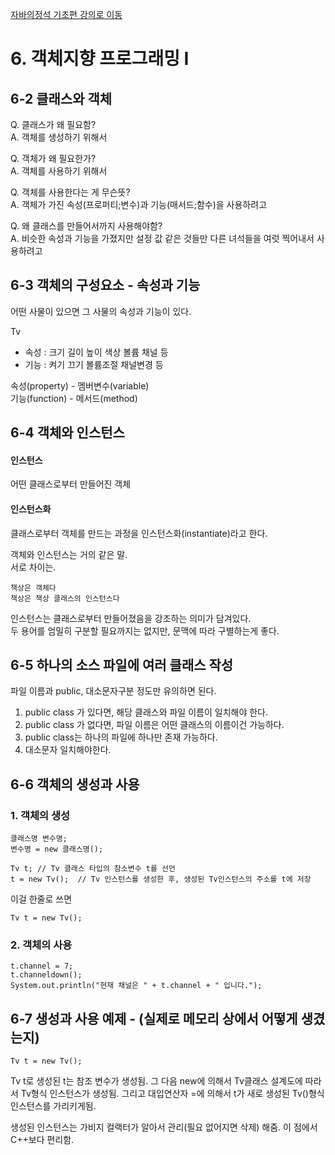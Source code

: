 [자바의정석 기초편 강의로 이동](https://www.youtube.com/playlist?list=PLW2UjW795-f6xWA2_MUhEVgPauhGl3xIp)  

# 6. 객체지향 프로그래밍 I

## 6-2 클래스와 객체
Q. 클래스가 왜 필요함?    
A. 객체를 생성하기 위해서  
  
Q. 객체가 왜 필요한가?  
A. 객체를 사용하기 위해서    
  
Q. 객체를 사용한다는 게 무슨뜻?  
A. 객체가 가진 속성(프로퍼티;변수)과 기능(매서드;함수)을 사용하려고  

Q. 왜 클래스를 만들어서까지 사용해야함?  
A. 비슷한 속성과 기능을 가졌지만 설정 값 같은 것들만 다른 녀석들을 여럿 찍어내서 사용하려고  

## 6-3 객체의 구성요소 - 속성과 기능
어떤 사물이 있으면 그 사물의 속성과 기능이 있다.  

Tv  
- 속성 : 크기 길이 높이 색상 볼륨 채널 등
- 기능 : 켜기 끄기 볼륨조절 채널변경 등 

속성(property) - 멤버변수(variable)  
기능(function) - 메서드(method)   
  
## 6-4 객체와 인스턴스   
#### 인스턴스   
어떤 클래스로부터 만들어진 객체  
#### 인스턴스화    
클래스로부터 객체를 만드는 과정을 인스턴스화(instantiate)라고 한다.   

객체와 인스턴스는 거의 같은 말.   
서로 차이는.  
```
책상은 객체다  
책상은 책상 클래스의 인스턴스다
```
인스턴스는 클래스로부터 만들어졌음을 강조하는 의미가 담겨있다.  
두 용어를 엄밀히 구분할 필요까지는 없지만, 문맥에 따라 구별하는게 좋다.   

## 6-5 하나의 소스 파일에 여러 클래스 작성 
파일 이름과 public, 대소문자구분 정도만 유의하면 된다.

1. public class 가 있다면, 해당 클래스와 파일 이름이 일치해야 한다.   
2. public class 가 없다면, 파일 이름은 어떤 클래스의 이름이건 가능하다.   
3. public class는 하나의 파일에 하나만 존재 가능하다.   
4. 대소문자 일치해야한다.   
  
## 6-6 객체의 생성과 사용

### 1. 객체의 생성
```
클래스명 변수명;
변수명 = new 클래스명();
```
```
Tv t; // Tv 클래스 타입의 참소변수 t를 선언
t = new Tv();  // Tv 인스턴스를 생성한 후, 생성된 Tv인스턴스의 주소를 t에 저장
```
이걸 한줄로 쓰면
```
Tv t = new Tv();
```
### 2. 객체의 사용
```
t.channel = 7;
t.channeldown();
System.out.println("현재 채널은 " + t.channel + " 입니다.");
```

## 6-7 생성과 사용 예제 - (실제로 메모리 상에서 어떻게 생겼는지)

```
Tv t = new Tv();
```
Tv t로 생성된 t는 참조 변수가 생성됨. 그 다음 new에 의해서 Tv클래스 설계도에 따라서 Tv형식 인스턴스가 생성됨. 그리고 대입연산자 =에 의해서 t가 새로 생성된 Tv()형식 인스턴스를 가리키게됨.  
  
  
생성된 인스턴스는 가비지 컬랙터가 알아서 관리(필요 없어지면 삭제) 해줌. 이 점에서 C++보다 편리함.      
